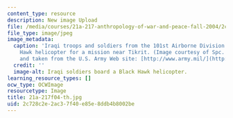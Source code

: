 ```yaml
---
content_type: resource
description: New image Upload
file: /media/courses/21a-217-anthropology-of-war-and-peace-fall-2004/2c728c2e2ac37f40e85e8ddb4b8002be_21a-217f04-th.jpg
file_type: image/jpeg
image_metadata:
  caption: 'Iraqi troops and soldiers from the 101st Airborne Division board a Black
    Hawk helicopter for a mission near Tikrit. (Image courtesy of Spc. Teddy Wade
    and taken from the U.S. Army Web site: [http://www.army.mil/](http://www.army.mil/).)'
  credit: ''
  image-alt: Iraqi soldiers board a Black Hawk helicopter.
learning_resource_types: []
ocw_type: OCWImage
resourcetype: Image
title: 21a-217f04-th.jpg
uid: 2c728c2e-2ac3-7f40-e85e-8ddb4b8002be
---
```

